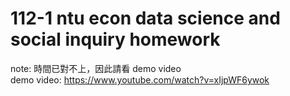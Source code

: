 # 112-1 ntu econ data science and social inquiry homework
note: 時間已對不上，因此請看 demo video  
demo video: https://www.youtube.com/watch?v=xIjpWF6ywok
